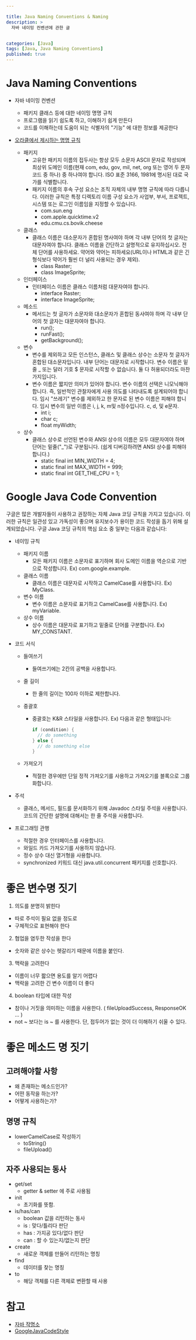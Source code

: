 ```yaml
---

title: Java Naming Conventions & Naming
description: >
  자바 네이밍 컨벤션에 관한 글 


categories: [Java]
tags: [Java, Java Naming Conventions]
published: true
---
```




# **Java Naming Conventions**

- 자바 네이밍 컨벤션
  - 패키지 클래스 등에 대한 네이밍 명명 규칙
  - 프로그램을 읽기 쉽도록 하고, 이해하기 쉽게 만든다
  - 코드를 이해하는데 도움이 되는 식별자의 "기능" 에 대한 정보를 제공한다


- [오라클에서 제시하는 명명 규칙](https://www.oracle.com/java/technologies/javase/codeconventions-namingconventions.html)
  - 패키지
    - 고유한 패키지 이름의 접두사는 항상 모두 소문자 ASCII 문자로 작성되며 최상위 도메인 이름(현재 com, edu, gov, mil, net, org 또는 영어 두 문자 코드 중 하나) 중 하나여야 합니다. ISO 표준 3166, 1981에 명시된 대로 국가를 식별합니다.
    - 패키지 이름의 후속 구성 요소는 조직 자체의 내부 명명 규칙에 따라 다릅니다. 이러한 규칙은 특정 디렉토리 이름 구성 요소가 사업부, 부서, 프로젝트, 시스템 또는 로그인 이름임을 지정할 수 있습니다.
      - com.sun.eng
      - com.apple.quicktime.v2
      - edu.cmu.cs.bovik.cheese
  - 클래스
    - 클래스 이름은 대소문자가 혼합된 명사여야 하며 각 내부 단어의 첫 글자는 대문자여야 합니다. 클래스 이름을 간단하고 설명적으로 유지하십시오. 전체 단어를 사용하세요. 약어와 약어는 피하세요(URL이나 HTML과 같은 긴 형식보다 약어가 훨씬 더 널리 사용되는 경우 제외).
      - class Raster;
      - class ImageSprite;
  - 인터페이스
    - 인터페이스 이름은 클래스 이름처럼 대문자여야 합니다.
      - interface Raster;
      - interface ImageSprite;
  - 메소드
    - 메서드는 첫 글자가 소문자와 대소문자가 혼합된 동사여야 하며 각 내부 단어의 첫 글자는 대문자여야 합니다.
      - run();
      - runFast();
      - getBackground();
  - 변수
    - 변수를 제외하고 모든 인스턴스, 클래스 및 클래스 상수는 소문자 첫 글자가 혼합된 대소문자입니다. 내부 단어는 대문자로 시작합니다. 변수 이름은 밑줄 _ 또는 달러 기호 $ 문자로 시작할 수 없습니다. 둘 다 허용되더라도 마찬가지입니다.
    - 변수 이름은 짧지만 의미가 있어야 합니다. 변수 이름의 선택은 니모닉해야 합니다. 즉, 일반적인 관찰자에게 사용 의도를 나타내도록 설계되어야 합니다. 임시 "쓰레기" 변수를 제외하고 한 문자로 된 변수 이름은 피해야 합니다. 임시 변수의 일반 이름은 i, j, k, m및 n정수입니다. c, d, 및 e문자.
      - int             i;
      - char            c;
      - float           myWidth;
  - 상수
    - 클래스 상수로 선언된 변수와 ANSI 상수의 이름은 모두 대문자여야 하며 단어는 밑줄("_")로 구분됩니다. (쉽게 디버깅하려면 ANSI 상수를 피해야 합니다.)
      - static final int MIN_WIDTH = 4;
      - static final int MAX_WIDTH = 999;
      - static final int GET_THE_CPU = 1;

# **Google Java Code Convention**

구글은 많은 개발자들이 사용하고 권장하는 자체 Java 코딩 규칙을 가지고 있습니다. 이러한 규칙은 일관성 있고 가독성이 좋으며 유지보수가 용이한 코드 작성을 돕기 위해 설계되었습니다. 구글 Java 코딩 규칙의 핵심 요소 중 일부는 다음과 같습니다:

- 네이밍 규칙
  - 패키지 이름
    - 모든 패키지 이름은 소문자로 표기하며 회사 도메인 이름을 역순으로 기반으로 작성합니다. Ex) com.google.example.
  - 클래스 이름
    - 클래스 이름은 대문자로 시작하고 CamelCase를 사용합니다. Ex) MyClass.
  - 변수 이름
    - 변수 이름은 소문자로 표기하고 CamelCase를 사용합니다. Ex) myVariable.
  - 상수 이름
    - 상수 이름은 대문자로 표기하고 밑줄로 단어를 구분합니다. Ex) MY_CONSTANT.


- 코드 서식
  - 들여쓰기
    - 들여쓰기에는 2칸의 공백을 사용합니다.
  - 줄 길이
    - 한 줄의 길이는 100자 이하로 제한합니다.
  - 중괄호
    - 중괄호는 K&R 스타일을 사용합니다. Ex) 다음과 같은 형태입니다:

      ```java
      if (condition) {
        // do something
      } else {
        // do something else
      }
      ```

  - 가져오기
    - 적절한 경우에만 단일 정적 가져오기를 사용하고 가져오기를 블록으로 그룹화합니다.


- 주석

  - 클래스, 메서드, 필드를 문서화하기 위해 Javadoc 스타일 주석을 사용합니다.
  코드의 간단한 설명에 대해서는 한 줄 주석을 사용합니다.


- 프로그래밍 관행
  - 적절한 경우 인터페이스를 사용합니다.
  - 와일드 카드 가져오기를 사용하지 않습니다.
  - 정수 상수 대신 열거형을 사용합니다.
  - synchronized 키워드 대신 java.util.concurrent 패키지를 선호합니다.

# **좋은 변수명 짓기**

1. 의도를 분명히 밝힌다
  - 따로 주석이 필요 없을 정도로
  - 구체적으로 표현해야 한다
2. 협업을 염두한 작성을 한다
  - 숫자와 같은 상수는 헷갈리기 때문에 이름을 붙인다.
3. 맥락을 고려한다
  - 이름이 너무 짧으면 용도를 알기 어렵다
  - 맥락을 고려한 긴 변수 이름이 더 좋다
4. boolean 타입에 대한 작성
  - 참이나 거짓을 의미하는 이름을 사용한다.
    ( fileUploadSuccess, ResponseOK ... )
  - not ~ 보다는 is ~ 를 사용한다. 단, 접두어가 없는 것이 더 이해하기 쉬울 수 있다.

# **좋은 메소드 명 짓기**

## 고려해야할 사항
- 왜 존재하는 메소드인가?
- 어떤 동작을 하는가?
- 어떻게 사용하는가?

## 명명 규칙 
- lowerCamelCase로 작성하기
  - toString()
  - fileUpload()

## 자주 사용되는 동사
- get/set
  - getter & setter 에 주로 사용됨
- init 
  - 초기화를 뜻함.
- is/has/can
  - boolean 값을 리턴하는 동사
  - is : 맞다/틀리다 판단
  - has : 가지공 있다/없다 판단
  - can : 할 수 있는지/없는지 판단
- create 
  - 새로운 객체를 만들어 리턴하는 명칭
- find
  - 데이터를 찾는 명칭
- to
  - 해당 객체를 다른 객체로 변환할 때 사용



# 참고
- [자바 작명소](https://velog.io/@bosl95/%EC%9E%90%EB%B0%94-%EC%9E%91%EB%AA%85%EC%86%8C#%EB%A9%94%EC%84%9C%EB%93%9C-%EC%9D%B4%EB%A6%84%EC%9C%BC%EB%A1%9C-%EC%9E%90%EC%A3%BC-%EC%82%AC%EC%9A%A9%EB%90%98%EB%8A%94-%EB%8F%99%EC%82%AC)
- [GoogleJavaCodeStyle](https://google.github.io/styleguide/javaguide.html)
